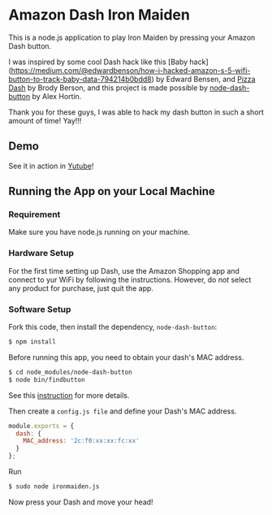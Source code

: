 # Amazon Dash Iron Maiden
This is a node.js application to play Iron Maiden by pressing your Amazon Dash button.

I was inspired by some cool Dash hack like this [Baby hack] (https://medium.com/@edwardbenson/how-i-hacked-amazon-s-5-wifi-button-to-track-baby-data-794214b0bdd8) by Edward Bensen, and [Pizza Dash](https://github.com/bhberson/pizzadash) by Brody Berson, and this project is made possible by [node-dash-button](https://github.com/hortinstein/node-dash-button#find-a-dash) by Alex Hortin.

Thank you for these guys, I was able to hack my dash button in such a short amount of time! Yay!!!

## Demo

See it in action in [Yutube](https://www.youtube.com/watch?v=a4mOSL6VU0M)!

## Running the App on your Local Machine

### Requirement

Make sure you have node.js running on your machine.

### Hardware Setup

For the first time setting up Dash, use the Amazon Shopping app and connect to yur WiFi by following the instructions. However, do *not* select any product for purchase, just quit the app.

### Software Setup

Fork this code, then install the dependency, `node-dash-button`:

```bash
$ npm install
```

Before running this app, you need to obtain your dash's MAC address. 

```bash
$ cd node_modules/node-dash-button
$ node bin/findbutton
```

See this [instruction](https://github.com/hortinstein/node-dash-button#find-a-dash) for more details.

Then create a `config.js file` and define your Dash's MAC address.

```javascript
module.exports = {
  dash: {
    MAC_address: '2c:f0:xx:xx:fc:xx'
  }
};
``` 

Run

```bash
$ sudo node ironmaiden.js
```

Now press your Dash and move your head!
